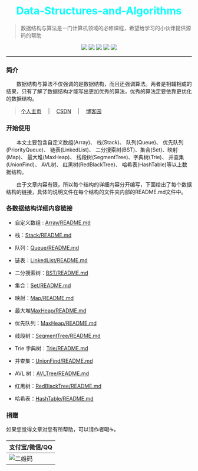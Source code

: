 <h1 align="center" style="color:Aqua">Data-Structures-and-Algorithms</h1>

 >数据结构与算法是一门计算机领域的必修课程，希望给学习的小伙伴提供源码的帮助

<div align="center">
<img src="https://img.shields.io/badge/Lannguage-Java-brightgreen">
<img src="https://img.shields.io/badge/JDK-1.8-green">
<img src="https://img.shields.io/badge/realease-v1.0-yellowgreen">
<img src="https://img.shields.io/badge/last%20commit-yesterday-lightgrey">
<img src="https://img.shields.io/badge/author-TeaUrn-blue">
</div>

------

### 简介

&emsp;&emsp;数据结构与算法不仅强调的是数据结构，而且还强调算法。两者是相辅相成的结果，只有了解了数据结构才能写出更加优秀的算法，优秀的算法定要依靠更优化的数据结构。

> [个人主页](http://teaurn.cn:8090) &emsp;|&emsp; [CSDN](https://me.csdn.net/qq_41503660) &emsp;|&emsp; [博客园](https://www.cnblogs.com/teaurn/)

### 开始使用

&emsp;&emsp;本文主要包含自定义数组(Array)、 栈(Stack)、 队列(Queue)、 优先队列(PriorityQueue)、 链表(LinkedList)、 二分搜索树(BST)、集合(Set)、映射(Map)、  最大堆(MaxHeap)、 线段树(SegmentTree)、字典树(Trie)、 并查集(UnionFind)、 AVL树、 红黑树(RedBlackTree)、 哈希表(HashTable)等以上数据结构。 

&emsp;&emsp;由于文章内容有限，所以每个结构的详细内容分开编写，下面给出了每个数据结构的链接，具体的说明文件在每个结构的文件夹内部的README.md文件中。

### 各数据结构详细内容链接

 + 自定义数组 : [Array/README.md](Array/README.md)

 + 栈：[Stack/README.md](Stack/README.md)

 + 队列：[Queue/README.md](Queue/README.md)

 + 链表：[LinkedList/README.md](LinkedList/README.md)

 + 二分搜索树：[BST/README.md](BST/README.md)

 + 集合：[Set/README.md](Set/README.md)

 + 映射：[Map/README.md](Map/README.md)

 + 最大堆[MaxHeap/README.md](MaxHeap/README.md)

 + 优先队列：[MaxHeap/README.md](MaxHeap/README.md)

 + 线段树：[SegmentTree/README.md](SegmentTree/README.md)

 + Trie 字典树：[Trie/README.md](Trie/README.md)

 + 并查集：[UnionFind/README.md](UnionFind/README.md)

 + AVL 树：[AVLTree/README.md](AVLTree/README.md)

 + 红黑树：[RedBlackTree/README.md](RedBlackTree/README.md)

 + 哈希表：[HashTable/README.md](HashTable/README.md)


### 捐赠
如果您觉得文章对您有所帮助，可以请作者喝☕。

|支付宝/微信/QQ|
|-------------|
|![二维码](https://markdown-liyang.oss-cn-beijing.aliyuncs.com/Pay.JPG)|
